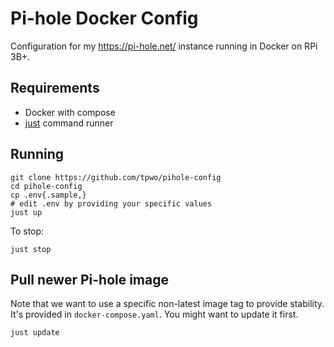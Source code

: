 # Pi-hole Docker Config

Configuration for my https://pi-hole.net/ instance running in Docker on RPi 3B+.

## Requirements

* Docker with compose
* [just](https://github.com/casey/just) command runner

## Running

```
git clone https://github.com/tpwo/pihole-config
cd pihole-config
cp .env{.sample,}
# edit .env by providing your specific values
just up
```

To stop:

```
just stop
```

## Pull newer Pi-hole image

Note that we want to use a specific non-latest image tag to provide stability.
It's provided in `docker-compose.yaml`.
You might want to update it first.

```
just update
```
